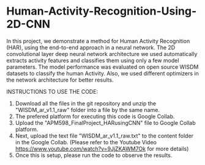 # Human-Activity-Recognition-Using-2D-CNN
In this project, we demonstrate a method for Human Activity Recognition (HAR), using the end-to-end approach in a neural network. The 2D convolutional layer deep neural network architecture we used automatically extracts activity features and classifies them using only a few model parameters. The model performance was evaluated on open source WISDM datasets to classify the human Activity. Also, we used different optimizers in the network architecture for better results. 

INSTRUCTIONS TO USE THE CODE:
1) Download all the files in the git repository and unzip the "WISDM_ar_v1.1_raw" folder into a file by the same name.
2) The prefered platform for executing this code is Google Collab.
3) Upload the "APM598_FinalProject_HARusingCNN" file to Google Collab platform.
4) Next, upload the text file "WISDM_ar_v1.1_raw.txt" to the content folder in the Google Collab. (Please refer to the Youtube Video https://www.youtube.com/watch?v=9JjZKAWM7Ok for more details)
5) Once this is setup, please run the code to observe the results.
